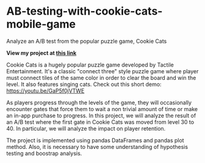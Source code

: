 # AB-testing-with-cookie-cats-mobile-game
Analyze an A/B test from the popular puzzle game, Cookie Cats

**View my project at [this link](https://nbviewer.jupyter.org/github/katiethaoha/AB-testing-with-cookie-cats-mobile-game/blob/master/AB-testing-notebook.ipynb)**

Cookie Cats is a hugely popular puzzle game developed by Tactile Entertainment.  It's a classic "connect three" style puzzle game where player must connect tiles of the same color in order to clear the board and win the level. It also features singing cats. Check out this short demo:
https://youtu.be/GaP5f0jVTWE

As players progress through the levels of the game, they will occasionally encounter gates that force them to wait a non trivial amount of time or make an in-app purchase to progress. In this project, we will analyze the result of an A/B test where the first gate in Cookie Cats was moved from level 30 to 40. In particular, we will analyze the impact on player retention. 

The project is implemented using pandas DataFrames and pandas plot method. Also, it is necessary to have some understanding of hypothesis testing and boostrap analysis.
